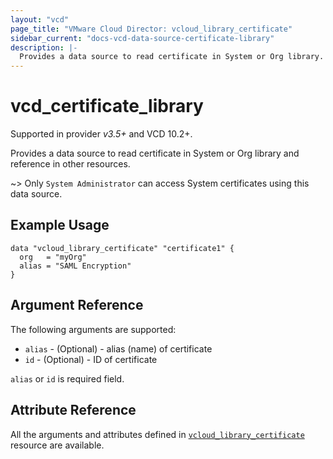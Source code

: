 ```yaml
---
layout: "vcd"
page_title: "VMware Cloud Director: vcloud_library_certificate"
sidebar_current: "docs-vcd-data-source-certificate-library"
description: |-
  Provides a data source to read certificate in System or Org library.
---
```


# vcd\_certificate\_library
Supported in provider *v3.5+* and VCD 10.2+.

Provides a data source to read certificate in System or Org library and reference in other resources.

~> Only `System Administrator` can access System certificates using this data source.

## Example Usage

```hcl
data "vcloud_library_certificate" "certificate1" {
  org   = "myOrg"
  alias = "SAML Encryption"
}
```

## Argument Reference

The following arguments are supported:

* `alias` - (Optional)  - alias (name) of certificate
* `id` - (Optional)  - ID of certificate

`alias` or `id` is required field.

## Attribute Reference

All the arguments and attributes defined in
[`vcloud_library_certificate`](/providers/vmware/vcd/latest/docs/resources/certificate_library) resource are available.